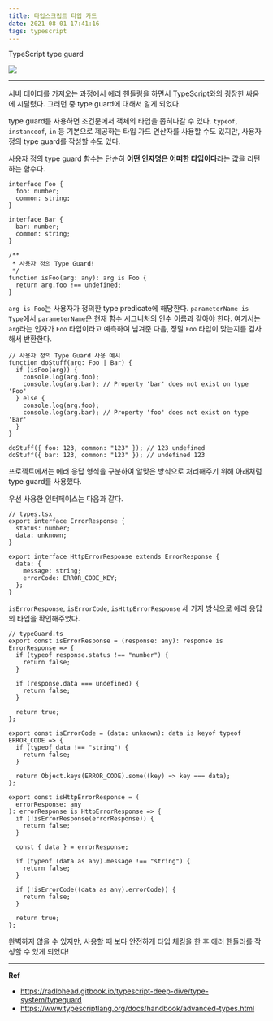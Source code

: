 ```yaml
---
title: 타입스크립트 타입 가드
date: 2021-08-01 17:41:16
tags: typescript
---
```


TypeScript type guard

<!-- more -->

<img src="/images/thumbnails/typescript-thumbnail.jpeg" />

---

서버 데이터를 가져오는 과정에서 에러 핸들링을 하면서 TypeScript와의 굉장한 싸움에 시달렸다. 그러던 중 type guard에 대해서 알게 되었다.

type guard를 사용하면 조건문에서 객체의 타입을 좁혀나갈 수 있다. `typeof`, `instanceof`, `in` 등 기본으로 제공하는 타입 가드 연산자를 사용할 수도 있지만, 사용자 정의 type guard를 작성할 수도 있다.

사용자 정의 type guard 함수는 단순히 **어떤 인자명은 어떠한 타입이다**라는 값을 리턴하는 함수다.

```tsx
interface Foo {
  foo: number;
  common: string;
}

interface Bar {
  bar: number;
  common: string;
}

/**
 * 사용자 정의 Type Guard!
 */
function isFoo(arg: any): arg is Foo {
  return arg.foo !== undefined;
}
```

`arg is Foo`는 사용자가 정의한 type predicate에 해당한다. `parameterName is Type`에서 `parameterName`은 현재 함수 시그니처의 인수 이름과 같아야 한다. 여기서는 `arg`라는 인자가 `Foo` 타입이라고 예측하여 넘겨준 다음, 정말 `Foo` 타입이 맞는지를 검사해서 반환한다.

```tsx
// 사용자 정의 Type Guard 사용 예시
function doStuff(arg: Foo | Bar) {
  if (isFoo(arg)) {
    console.log(arg.foo);
    console.log(arg.bar); // Property 'bar' does not exist on type 'Foo'
  } else {
    console.log(arg.foo);
    console.log(arg.bar); // Property 'foo' does not exist on type 'Bar'
  }
}

doStuff({ foo: 123, common: "123" }); // 123 undefined
doStuff({ bar: 123, common: "123" }); // undefined 123
```

프로젝트에서는 에러 응답 형식을 구분하여 알맞은 방식으로 처리해주기 위해 아래처럼 type guard를 사용했다.

우선 사용한 인터페이스는 다음과 같다.

```tsx
// types.tsx
export interface ErrorResponse {
  status: number;
  data: unknown;
}

export interface HttpErrorResponse extends ErrorResponse {
  data: {
    message: string;
    errorCode: ERROR_CODE_KEY;
  };
}
```

`isErrorResponse`, `isErrorCode`, `isHttpErrorResponse` 세 가지 방식으로 에러 응답의 타입을 확인해주었다.

```tsx
// typeGuard.ts
export const isErrorResponse = (response: any): response is ErrorResponse => {
  if (typeof response.status !== "number") {
    return false;
  }

  if (response.data === undefined) {
    return false;
  }

  return true;
};

export const isErrorCode = (data: unknown): data is keyof typeof ERROR_CODE => {
  if (typeof data !== "string") {
    return false;
  }

  return Object.keys(ERROR_CODE).some((key) => key === data);
};

export const isHttpErrorResponse = (
  errorResponse: any
): errorResponse is HttpErrorResponse => {
  if (!isErrorResponse(errorResponse)) {
    return false;
  }

  const { data } = errorResponse;

  if (typeof (data as any).message !== "string") {
    return false;
  }

  if (!isErrorCode((data as any).errorCode)) {
    return false;
  }

  return true;
};
```

완벽하지 않을 수 있지만, 사용할 때 보다 안전하게 타입 체킹을 한 후 에러 핸들러를 작성할 수 있게 되었다!

---

**Ref**

- https://radlohead.gitbook.io/typescript-deep-dive/type-system/typeguard
- https://www.typescriptlang.org/docs/handbook/advanced-types.html
